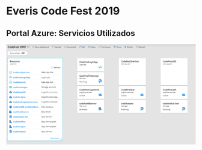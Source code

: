 # Everis Code Fest 2019

## Portal Azure: Servicios Utilizados
![Portal Azure - Servicios Utilizados](CodeFest_PortalAzure.png)
